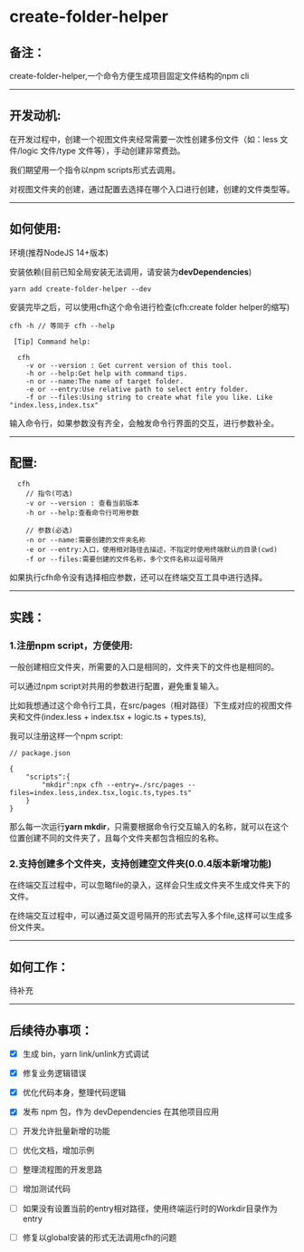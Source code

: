 # create-folder-helper

## 备注：

create-folder-helper,一个命令方便生成项目固定文件结构的npm cli

------



## 开发动机:

在开发过程中，创建一个视图文件夹经常需要一次性创建多份文件（如：less 文件/logic 文件/type 文件等），手动创建非常费劲。

我们期望用一个指令以npm scripts形式去调用。

对视图文件夹的创建，通过配置去选择在哪个入口进行创建，创建的文件类型等。

------



## 如何使用:

环境(推荐NodeJS 14+版本)

安装依赖(目前已知全局安装无法调用，请安装为**devDependencies**)

```
yarn add create-folder-helper --dev
```

安装完毕之后，可以使用cfh这个命令进行检查(cfh:create folder helper的缩写)

```
cfh -h // 等同于 cfh --help

 [Tip] Command help:

  cfh
    -v or --version : Get current version of this tool.
    -h or --help:Get help with command tips.
    -n or --name:The name of target folder.
    -e or --entry:Use relative path to select entry folder.
    -f or --files:Using string to create what file you like. Like "index.less,index.tsx"
```



输入命令行，如果参数没有齐全，会触发命令行界面的交互，进行参数补全。



------

## 配置:

```
  cfh
  	// 指令(可选)
    -v or --version : 查看当前版本
    -h or --help:查看命令行可用参数
    
    // 参数(必选)
    -n or --name:需要创建的文件夹名称
    -e or --entry:入口，使用相对路径去描述，不指定时使用终端默认的目录(cwd)
    -f or --files:需要创建的文件名称，多个文件名称以逗号隔开
```

如果执行cfh命令没有选择相应参数，还可以在终端交互工具中进行选择。

------



## 实践：



### 1.注册npm script，方便使用:

一般创建相应文件夹，所需要的入口是相同的，文件夹下的文件也是相同的。

可以通过npm script对共用的参数进行配置，避免重复输入。

比如我想通过这个命令行工具，在src/pages（相对路径）下生成对应的视图文件夹和文件(index.less + index.tsx + logic.ts + types.ts),

我可以注册这样一个npm script:

```
// package.json 

{
	"scripts":{
		"mkdir":npx cfh --entry=./src/pages --files=index.less,index.tsx,logic.ts,types.ts"
	}
}
```

那么每一次运行**yarn mkdir**，只需要根据命令行交互输入的名称，就可以在这个位置创建不同的文件夹了，且每个文件夹都包含相应的名称。





### 2.支持创建多个文件夹，支持创建空文件夹(0.0.4版本新增功能)

在终端交互过程中，可以忽略file的录入，这样会只生成文件夹不生成文件夹下的文件。

在终端交互过程中，可以通过英文逗号隔开的形式去写入多个file,这样可以生成多份文件夹。

------



## 如何工作：

待补充

---



## 后续待办事项：

- [x] 生成 bin，yarn link/unlink方式调试

- [x] 修复业务逻辑错误

- [x] 优化代码本身，整理代码逻辑

- [x] 发布 npm 包，作为 devDependencies 在其他项目应用

- [ ] 开发允许批量新增的功能 

- [ ] 优化文档，增加示例

- [ ] 整理流程图的开发思路

- [ ] 增加测试代码

- [ ] 如果没有设置当前的entry相对路径，使用终端运行时的Workdir目录作为entry

- [ ] 修复以global安装的形式无法调用cfh的问题

  

  
